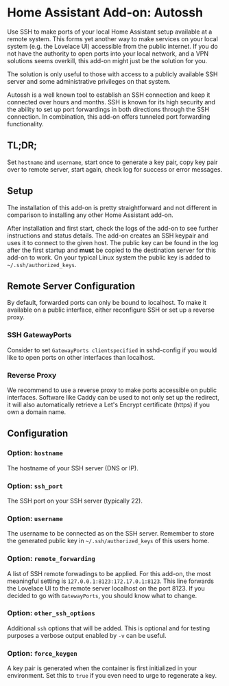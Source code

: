 # Home Assistant Add-on: Autossh

Use SSH to make ports of your local Home Assistant setup available at a remote system.
This forms yet another way to make services on your local system (e.g. the Lovelace UI) accessible from the public internet.
If you do not have the authority to open ports into your local network, and a VPN solutions seems overkill, this add-on might just be the solution for you.

The solution is only useful to those with access to a publicly available SSH server and some administrative privileges on that system.

Autossh is a well known tool to establish an SSH connection and keep it connected over hours and months.
SSH is known for its high security and the ability to set up port forwardings in both directions through the SSH connection.
In combination, this add-on offers tunneled port forwarding functionality.

## TL;DR;

Set `hostname` and `username`, start once to generate a key pair, copy key pair over to remote server, start again, check log for success or error messages.

## Setup

The installation of this add-on is pretty straightforward and not different in comparison to installing any other Home Assistant add-on.

After installation and first start, check the logs of the add-on to see further instructions and status details.
The add-on creates an SSH keypair and uses it to connect to the given host.
The public key can be found in the log after the first startup and **must** be copied to the destination server for this add-on to work.
On your typical Linux system the public key is added to `~/.ssh/authorized_keys`.

## Remote Server Configuration

By default, forwarded ports can only be bound to localhost.
To make it available on a public interface, either reconfigure SSH or set up a reverse proxy.

### SSH GatewayPorts

Consider to set `GatewayPorts clientspecified` in sshd-config if you would like to open ports on other interfaces than localhost.

### Reverse Proxy

We recommend to use a reverse proxy to make ports accessible on public interfaces.
Software like Caddy can be used to not only set up the redirect, it will also automatically retrieve a Let's Encrypt certificate (https) if you own a domain name.

## Configuration

### Option: `hostname`

The hostname of your SSH server (DNS or IP).

### Option: `ssh_port`

The SSH port on your SSH server (typically 22).

### Option: `username`

The username to be connected as on the SSH server.
Remember to store the generated public key in `~/.ssh/authorized_keys` of this users home.

### Option: `remote_forwarding`

A list of SSH remote forwadings to be applied.
For this add-on, the most meaningful setting is `127.0.0.1:8123:172.17.0.1:8123`.
This line forwards the Lovelace UI to the remote server localhost on the port 8123.
If you decided to go with `GatewayPorts`, you should know what to change.

### Option: `other_ssh_options`

Additional `ssh` options that will be added.
This is optional and for testing purposes a verbose output enabled by `-v` can be useful.

### Option: `force_keygen`

A key pair is generated when the container is first initialized in your environment.
Set this to `true` if you even need to urge to regenerate a key.

